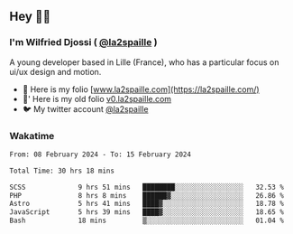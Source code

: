 ## Hey 👋🏾
### I'm Wilfried Djossi ( <a href="https://twitter.com/la2spaille/" target="_blank">@la2spaille</a> )
A young developer based in Lille (France), who has a particular focus on ui/ux design and motion.

- 🎨 Here is my folio [www.la2spaille.com](https://la2spaille.com/)
- 🎨' Here is my old folio [v0.la2spaille.com](https://v0.la2spaille.com/)
- 🐦 My twitter account [@la2spaille](https://twitter.com/la2spaille/)

### Wakatime
<!--START_SECTION:waka-->

```txt
From: 08 February 2024 - To: 15 February 2024

Total Time: 30 hrs 18 mins

SCSS             9 hrs 51 mins   ████████░░░░░░░░░░░░░░░░░   32.53 %
PHP              8 hrs 8 mins    ██████▓░░░░░░░░░░░░░░░░░░   26.86 %
Astro            5 hrs 41 mins   ████▓░░░░░░░░░░░░░░░░░░░░   18.78 %
JavaScript       5 hrs 39 mins   ████▓░░░░░░░░░░░░░░░░░░░░   18.65 %
Bash             18 mins         ▒░░░░░░░░░░░░░░░░░░░░░░░░   01.04 %
```

<!--END_SECTION:waka-->
<!--
**la2spaille/la2spaille** is a ✨ _special_ ✨ repository because its `README.md` (this file) appears on your GitHub profile.

Here are some ideas to get you started:

- 🔭 I’m currently working on ...
- 🌱 I’m currently learning ...
- 👯 I’m looking to collaborate on ...
- 🤔 I’m looking for help with ...
- 💬 Ask me about ...
- 📫 How to reach me: ...
- 😄 Pronouns: ...
- ⚡ Fun fact: ...
-->
